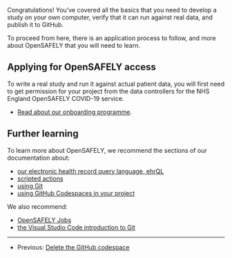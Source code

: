 Congratulations! You've covered all the basics that you need to develop a study
on your own computer, verify that it can run against real data, and publish it
to GitHub.

To proceed from here,
there is an application process to follow,
and more about OpenSAFELY that you will need to learn.

## Applying for OpenSAFELY access

To write a real study and run it against actual patient data, you will first need to get permission for your project from the data controllers for the NHS England OpenSAFELY COVID-19 service.

* [Read about our onboarding programme](https://www.opensafely.org/onboarding-new-users/).

## Further learning

To learn more about OpenSAFELY,
we recommend the sections of our documentation about:

* [our electronic health record query language, ehrQL](../../../ehrql/index.md)
* [scripted actions](../../../actions-scripts.md)
* [using Git](../../../install-github-and-git.md)
* [using GitHub Codespaces in your project](../../how-to/use-github-codespaces-in-your-project/index.md)

We also recommend:

* [OpenSAFELY Jobs](https://jobs.opensafely.org)
* [the Visual Studio Code introduction to Git](https://code.visualstudio.com/docs/sourcecontrol/intro-to-git)

---

* Previous: [Delete the GitHub codespace](../delete-the-github-codespace/index.md)
